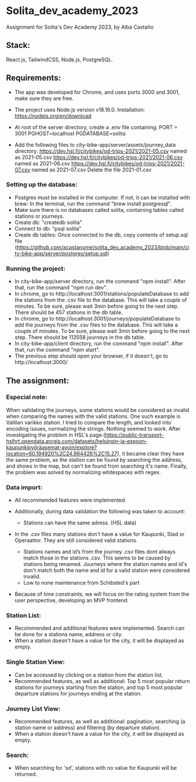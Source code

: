 # Solita_dev_academy_2023

Assignment for Solita's Dev Academy 2023, by Alba Castaño

## Stack:

React.js, TailwindCSS, Node.js, PostgreSQL.

## Requirements:

- The app was developed for Chrome, and uses ports 3000 and 3001, make sure they are free.
- The project uses Node.js version v18.16.0. Installation: https://nodejs.org/en/download

- At root of the server directory, create a .env file containing:
  PORT = 3001
  PGHOST=localhost
  PGDATABASE=solita

- Add the following files to city-bike-app/server/assets/journey_data directory:
  https://dev.hsl.fi/citybikes/od-trips-2021/2021-05.csv named as 2021-05.csv
  https://dev.hsl.fi/citybikes/od-trips-2021/2021-06.csv named as 2021-06.csv
  https://dev.hsl.fi/citybikes/od-trips-2021/2021-07.csv named as 2021-07.csv
  Delete the file 2021-01.csv

### Setting up the database:

- Postgres must be installed in the computer. If not, it can be installed with brew: In the terminal, run the command "brew install postgresql".
- Make sure there is no databases called solita, containing tables called stations or journeys.
- Create db: "createdb solita"
- Connect to db: "psql solita"
- Create db tables: Once connected to the db, copy contents of setup.sql file (https://github.com/acastanome/solita_dev_academy_2023/blob/main/city-bike-app/server/postgres/setup.sql)

### Running the project:

- In city-bike-app/server directory, run the command "npm install". After that, run the command "npm run dev".
- In chrome, go to http://localhost:3001/stations/populateDatabase to add the stations from the .csv file to the database. This will take a couple of minutes. To be sure, please wait 3min before going to the next step. There should be 457 stations in the db table.
- In chrome, go to http://localhost:3001/journeys/populateDatabase to add the journeys from the .csv files to the database. This will take a couple of minutes. To be sure, please wait 3min before going to the next step. There should be 113558 journeys in the db table.
- In city-bike-app/client directory, run the command "npm install". After that, run the command "npm start".
- The previous step should open your browser, if it doesn't, go to http://localhost:3000/

## The assignment:

### Especial note:

When validating the journeys, some stations would be considered as invalid when comparing the names with the valid stations. One such example is Vallilan varikko station.
I tried to compare the length, and looked into encoding issues, normalizing the strings. Nothing seemed to work. After investigating the problem in HSL's page (https://public-transport-hslhrt.opendata.arcgis.com/datasets/helsingin-ja-espoon-kaupunkipyöräasemat-avoin/explore?location=60.194920%2C24.964426%2C15.27), it became clear they have the same problem, as the station can be found by searching the address, and shows in the map, but can't be found from searching it's name.
Finally, the problem was solved by normalizing whitespaces with regex.

### Data import:

- All recommended features were implemented.
- Additionally, during data validation the following was taken to account:

  - Stations can have the same adress. (HSL data)

- In the .csv files many stations don't have a value for Kaupunki, Stad or Operaattor. They are still considered valid stations.

  - Stations names and id’s from the journey .csv files dont always match those in the stations .csv. This seems to be caused by stations being renamed. Journeys where the station names and id's don't match both the name and id for a valid station were considered invalid.
  - Low to none maintenance from Schibsted's part

- Because of time constraints, we will focus on the rating system from the user perspective, developing an MVP frontend.

### Station List:

- Recommended and additional features were implemented. Search can be done for a stations name, address or city.
- When a station doesn't have a value for the city, it will be displayed as empty.

### Single Station View:

- Can be accessed by clicking on a station from the station list.
- Recommended features, as well as additional: Top 5 most popular return stations for journeys starting from the station, and top 5 most popular departure stations for journeys ending at the station.

### Journey List View:

- Recommended features, as well as additional: pagination, searching (a station name or address) and filtering (by departure station).
- When a station doesn't have a value for the city, it will be displayed as empty.

### Search:

- When searching for 'sd', stations with no value for Kaupunki will be returned.
